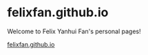 felixfan.github.io
==================

Welcome to Felix Yanhui Fan's personal pages!

[felixfan.github.io](felixfan.github.io)
